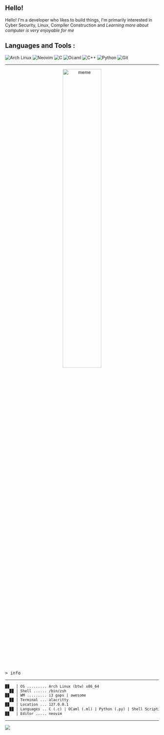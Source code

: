## Hello!

Hello! I'm a developer who likes to build things, I'm primarily interested in Cyber Security, Linux, Compiler Construction and *Learning more about computer is very enjoyable for me*


## Languages and Tools :

![Arch Linux](https://img.shields.io/badge/Arch%20Linux-1793D1?logo=arch-linux&logoColor=white&style=for-the-badge)
![Neovim](https://img.shields.io/badge/Neovim-0078D4?style=for-the-badge&logo=neovim&logoColor=green)
![C](https://img.shields.io/badge/%20-C--%23434C5E?style=for-the-badge&logo=c&%2B%2B&labelColor=%23A8B9CC&logoColor=black)
![Ocaml](https://img.shields.io/badge/%20-Ocaml-%23434C5E?style=for-the-badge&logo=Ocaml&labelColor=%23A8B9CC&logoColor=orange)
![C++](https://img.shields.io/badge/C%2B%2B-%23434C5E?style=for-the-badge&logo=C%2B%2B&labelColor=%23800000)
![Python](https://img.shields.io/badge/Python-3776AB?style=for-the-badge&logo=python&logoColor=white)
![Git](https://img.shields.io/badge/Git-%23434C5E?style=for-the-badge&logo=git&labelColor=%23F05032&logoColor=white)


---

<p align="center">
<img src="https://github.com/Rainax1/Rainax1/blob/main/meme.gif" alt="meme" title="funny" width="50%"/>

<kbd>> info</kbd>

---

```markdown
▉▉   │ OS ......... Arch Linux (btw) x86_64
  ▉▉ │ Shell ...... /bin/zsh
▉▉   │ WM ......... i3 gaps | awesome
  ▉▉ │ Terminal ... alacritty
▉▉   │ Location ... 127.0.0.1
  ▉▉ │ Languages .. C (.c) | OCaml (.ml) | Python (.py) | Shell Scripting (.sh)
▉▉   │ Editor ..... neovim
```
---

![](https://komarev.com/ghpvc/?username=Rainax1&color=15a3a3)

